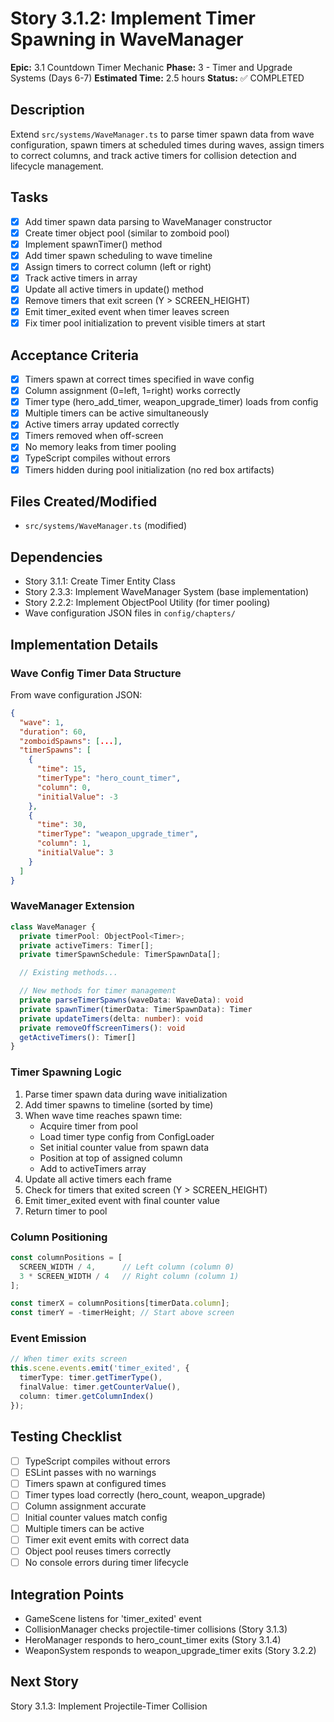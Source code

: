 # Story 3.1.2: Implement Timer Spawning in WaveManager

**Epic:** 3.1 Countdown Timer Mechanic
**Phase:** 3 - Timer and Upgrade Systems (Days 6-7)
**Estimated Time:** 2.5 hours
**Status:** ✅ COMPLETED

## Description
Extend `src/systems/WaveManager.ts` to parse timer spawn data from wave configuration, spawn timers at scheduled times during waves, assign timers to correct columns, and track active timers for collision detection and lifecycle management.

## Tasks
- [x] Add timer spawn data parsing to WaveManager constructor
- [x] Create timer object pool (similar to zomboid pool)
- [x] Implement spawnTimer() method
- [x] Add timer spawn scheduling to wave timeline
- [x] Assign timers to correct column (left or right)
- [x] Track active timers in array
- [x] Update all active timers in update() method
- [x] Remove timers that exit screen (Y > SCREEN_HEIGHT)
- [x] Emit timer_exited event when timer leaves screen
- [x] Fix timer pool initialization to prevent visible timers at start

## Acceptance Criteria
- [x] Timers spawn at correct times specified in wave config
- [x] Column assignment (0=left, 1=right) works correctly
- [x] Timer type (hero_add_timer, weapon_upgrade_timer) loads from config
- [x] Multiple timers can be active simultaneously
- [x] Active timers array updated correctly
- [x] Timers removed when off-screen
- [x] No memory leaks from timer pooling
- [x] TypeScript compiles without errors
- [x] Timers hidden during pool initialization (no red box artifacts)

## Files Created/Modified
- `src/systems/WaveManager.ts` (modified)

## Dependencies
- Story 3.1.1: Create Timer Entity Class
- Story 2.3.3: Implement WaveManager System (base implementation)
- Story 2.2.2: Implement ObjectPool Utility (for timer pooling)
- Wave configuration JSON files in `config/chapters/`

## Implementation Details

### Wave Config Timer Data Structure
From wave configuration JSON:
```json
{
  "wave": 1,
  "duration": 60,
  "zomboidSpawns": [...],
  "timerSpawns": [
    {
      "time": 15,
      "timerType": "hero_count_timer",
      "column": 0,
      "initialValue": -3
    },
    {
      "time": 30,
      "timerType": "weapon_upgrade_timer",
      "column": 1,
      "initialValue": 3
    }
  ]
}
```

### WaveManager Extension
```typescript
class WaveManager {
  private timerPool: ObjectPool<Timer>;
  private activeTimers: Timer[];
  private timerSpawnSchedule: TimerSpawnData[];

  // Existing methods...

  // New methods for timer management
  private parseTimerSpawns(waveData: WaveData): void
  private spawnTimer(timerData: TimerSpawnData): Timer
  private updateTimers(delta: number): void
  private removeOffScreenTimers(): void
  getActiveTimers(): Timer[]
}
```

### Timer Spawning Logic
1. Parse timer spawn data during wave initialization
2. Add timer spawns to timeline (sorted by time)
3. When wave time reaches spawn time:
   - Acquire timer from pool
   - Load timer type config from ConfigLoader
   - Set initial counter value from spawn data
   - Position at top of assigned column
   - Add to activeTimers array
4. Update all active timers each frame
5. Check for timers that exited screen (Y > SCREEN_HEIGHT)
6. Emit timer_exited event with final counter value
7. Return timer to pool

### Column Positioning
```typescript
const columnPositions = [
  SCREEN_WIDTH / 4,      // Left column (column 0)
  3 * SCREEN_WIDTH / 4   // Right column (column 1)
];

const timerX = columnPositions[timerData.column];
const timerY = -timerHeight; // Start above screen
```

### Event Emission
```typescript
// When timer exits screen
this.scene.events.emit('timer_exited', {
  timerType: timer.getTimerType(),
  finalValue: timer.getCounterValue(),
  column: timer.getColumnIndex()
});
```

## Testing Checklist
- [ ] TypeScript compiles without errors
- [ ] ESLint passes with no warnings
- [ ] Timers spawn at configured times
- [ ] Timer types load correctly (hero_count, weapon_upgrade)
- [ ] Column assignment accurate
- [ ] Initial counter values match config
- [ ] Multiple timers can be active
- [ ] Timer exit event emits with correct data
- [ ] Object pool reuses timers correctly
- [ ] No console errors during timer lifecycle

## Integration Points
- GameScene listens for 'timer_exited' event
- CollisionManager checks projectile-timer collisions (Story 3.1.3)
- HeroManager responds to hero_count_timer exits (Story 3.1.4)
- WeaponSystem responds to weapon_upgrade_timer exits (Story 3.2.2)

## Next Story
Story 3.1.3: Implement Projectile-Timer Collision
